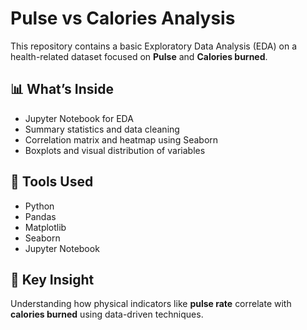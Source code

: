 # Pulse vs Calories Analysis

This repository contains a basic Exploratory Data Analysis (EDA) on a health-related dataset focused on **Pulse** and **Calories burned**.

## 📊 What’s Inside

- Jupyter Notebook for EDA
- Summary statistics and data cleaning
- Correlation matrix and heatmap using Seaborn
- Boxplots and visual distribution of variables

## 🔧 Tools Used

- Python
- Pandas
- Matplotlib
- Seaborn
- Jupyter Notebook


## 🧠 Key Insight

Understanding how physical indicators like **pulse rate** correlate with **calories burned** using data-driven techniques.


